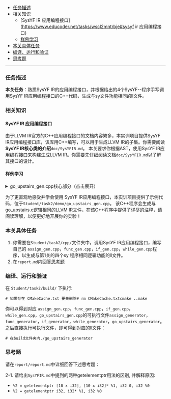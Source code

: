 - [任务描述](https://www.educoder.net/tasks/wscl2mntrbje#任务描述)
- 相关知识
  - [SysYF IR 应用编程接口](https://www.educoder.net/tasks/wscl2mntrbje#sysyf ir 应用编程接口)
  - [样例学习](https://www.educoder.net/tasks/wscl2mntrbje#样例学习)
- [本关具体任务](https://www.educoder.net/tasks/wscl2mntrbje#本关具体任务)
- [编译、运行和验证](https://www.educoder.net/tasks/wscl2mntrbje#编译、运行和验证)
- [思考题](https://www.educoder.net/tasks/wscl2mntrbje#思考题)

------

### 任务描述

**本关任务**：熟悉SysYF IR的应用编程接口，并根据给出的4个SysYF--程序手写调用SysYF IR应用编程接口的C++代码，生成与sy文件功能相同的ll文件。

### 相关知识

#### SysYF IR 应用编程接口

由于LLVM IR官方的C++应用编程接口的文档内容繁多，本实训项目提供SysYF IR应用编程接口库，该库用C++编写，可以用于生成LLVM IR的子集。你需要阅读**SysYF IR核心类的介绍**`doc/SysYFIR.md`。   本关要求你根据AST，使用SysYF IR应用编程接口来构建生成LLVM IR。你需要先仔细阅读文档`doc/SysYFIR.md`以了解其接口的设计。

#### 样例学习

<details>
  <summary> go_upstairs_gen.cpp核心部分（点击展开） </summary>


</details>

为了更直观地感受并学会使用 SysYF IR应用编程接口，本实训项目提供了示例代码，位于`Student/task2/demo/go_upstairs_gen.cpp`。   该C++程序会生成与go_upstairs.c逻辑相同的LLVM IR文件，在该C++程序中提供了详尽的注释，请阅读理解，以便更好地开展你的实验！  

### 本关具体任务

1. 你需要在`Student/task2/cpp/`文件夹中，调用SysYF IR应用编程接口，编写自己的 `assign_gen.cpp`，`func_gen.cpp`，`if_gen.cpp`，`while_gen.cpp`程序，以生成与第1关的四个sy 程序相同逻辑功能的ll文件。
2. 在`report.md`内回答[思考题](https://www.educoder.net/tasks/wscl2mntrbje#思考题)

### 编译、运行和验证

在 `Student/task2/build/` 下执行:

```
# 如果存在 CMakeCache.txt 要先删除# rm CMakeCache.txtcmake ..make
```

你可以得到对应 `assign_gen.cpp`，`func_gen.cpp`，`if_gen.cpp`，`while_gen.cpp`，`go_upstairs_gen.cpp`的可执行文件`assign_generator`，`func_generator`，`if_generator`，`while_generator`，`go_upstairs_generator`。   之后直接执行可执行文件，即可得到对应的ll文件：  

```
# 在build文件夹内./go_upstairs_generator
```

### 思考题

请在`report/report.md`中详细回答下述思考题：

2-1. 请给出`SysYFIR.md`中提到的两种getelementptr用法的区别, 并解释原因:

- `%2 = getelementptr [10 x i32], [10 x i32]* %1, i32 0, i32 %0` 
- `%2 = getelementptr i32, i32* %1, i32 %0`